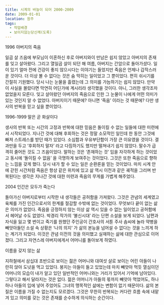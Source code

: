 ```yaml
---
title: 시계의 바늘이 되어 2000-2009
date: 2009-01-01
location: 원주
tags: 
  - 작업배경
  - 보이지않는당신께(도록)
---
```

1996 아버지의 죽음

일곱 살 즈음에 부모님이 이혼하신 후로 아버지와이 만남은 쉽지 않았고 아버지의 존재를 잊고 살아왔다. 그리고 열일곱 살이 되던 해 여름, 아버지는 간암으로 돌아가셨다. 일이 있기 얼마 전에 건강이 좋지 않으시다는 이야기는 들었지만 죽음은 언제나 갑작스러운 것이다. 더 이상 볼 수 없다는 것은 숨 막히는 일이었고 그 뿐이었다. 편히 쉬시기를 간절히 기원했다. 당시 나는 눈물을 흘렸는데 그 의미를 가늠하기는 쉽지 않았다. 만약 이 사실을 몰랐다면 막연히 어딘가에 계시리라 생각했을 것이다. 아니, 그러한 생각조차 없었을지 모른다. 잊고 살아왔던 아버지의 죽음으로 인한 그 눈물이 나에게 어떤 의미가 있는 것인지 알 수 없었다. 아버지이기 때문에? 아니면 ‘죽음’ 이라는 것 때문에? 다만 생사의 반복을 믿고 싶을 뿐이었다.


1996-1999 말은 곧 화살이다

생사의 반복 또는 시간의 고정과 반복에 대한 믿음은 돌이킬 수 없는 일들에 대한 미련에서 시작되었다. 지나간 것에 대해 후회하는 것은 정말 소모적인 일인데 한 동안 그것에 빠져 스트레스를 받던 때가 있었다. 소심함과 우유부단함이 가장 큰 이유였을 것이다. 결과만을 두고 ‘후회하지 말자’ 라고 다짐하기도 했지만 떨쳐내기 쉽지 않았다.
말수가 급격히 줄어든 것도 그 즈음이었다. 말하는 것은 ‘존재하는 것’ 임을 자각하게 하는 것이었고 동시에 ‘돌이킬 수 없음’ 을 극명하게 보여주는 것이었다. 그것은 또한 죽음으로 향하는 느낌을 갖게 했다. 당시 내가 할 수 있는 일은 순환론을 믿는 것이었다. 마치 시계 안에 갇힌 시간처럼 죽음은 항상 같은 위치에 있고 삶 역시 이전과 같은 궤적을 그리며 반복된다는  생각은 지나간 것에 대한 미련과 죽음의 무게를 가볍게 해주었다.


2004 인간은 모두가 죽는다

돌아가신 아버지로부터 시작한 내 생각들은 공허함을 가져왔다. 그것은 관념의 세계였고 육체를 가진 인간으로서의 한계를 절감할 수밖에 없는 것이었다. 무엇보다 끝이 없는 삶은 의미가 없었다. 죽음을 긍정하지 않는 이상 삶 역시 있을 수 없는 일이었고 공허함에서 헤어날 수도 없었다. 박경리 작가의 ‘불신시대’ 라는 단편 소설을 보게 되었다. 남편과 자식을 잃고 몇 번이고 죽기를 원했던 주인공이 간호사의 서툰 주사 솜씨에 놀라 약병을 빼앗아들던 소설 속 상황은 ‘나의 의지’ 가 삶의 본능을 넘어설 수 없다는 것을 느끼게 하는 계기가 되었다. 이것은 관념 이전의 것을 의미했고 실재하는 삶에 대한 관심으로 이어졌다. 그리고 자연스레 아버지에게서 어머니를 돌아보게 하였다.


이름을 갖지 않는 삶

지하철에서 삼십대 초반으로 보이는 젊은 어머니와 대여섯 살로 보이는 어린 아들이 나란히 앉아 도넛을 먹고 있었다. 봉지는 아들이 들고 있었는데 마치 빼앗아 먹듯 열심이던 어머니의 모습이 내가 알고 있던 일반적인 어머니와는 거리가 있어서 기억에 남아있다. 그렇다고 해서 달라지는 것은 없다. 젊은 어머니가 아들의 몫까지 빼앗아 먹었어도, 하나하나 아들의 입에 넣어 주었어도 그녀의 맹목적인 삶에는 변함이 없기 때문이다. 삶의 본질은 이름을 가질 수 없는지도 모르겠다. 그것은 무한히 반복되는 커다란 흐름 속에 내맡겨 있고 의미를 갖는 것은 존재를 순수하게 의식하는 순간이다. 

